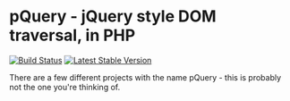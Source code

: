 # pQuery - jQuery style DOM traversal, in PHP

[![Build Status](https://www.travis-ci.com/iamcal/pquery.svg?branch=main)](https://www.travis-ci.com/iamcal/pquery)
[![Latest Stable Version](http://img.shields.io/packagist/v/iamcal/pquery.svg?style=flat)](https://packagist.org/packages/iamcal/pquery)

There are a few different projects with the name pQuery - this is probably not the one you're thinking of.



